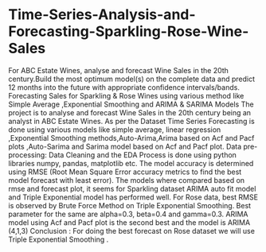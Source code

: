 # Time-Series-Analysis-and-Forecasting-Sparkling-Rose-Wine-Sales
For ABC Estate Wines, analyse and forecast Wine Sales in the 20th century.Build the most optimum model(s) on the complete data and predict 12 months into the future with appropriate confidence intervals/bands.
Forecasting Sales for Sparkling & Rose Wines using various method like Simple Average ,Exponential Smoothing and ARIMA & SARIMA Models 
The project is to analyse and forecast Wine Sales in the 20th century being an analyst in ABC Estate Wines. As per the Dataset Time Series Forecasting is done using various models like simple average, linear regression ,Exponential Smoothing methods,Auto-Arima,Arima based on Acf and Pacf plots ,Auto-Sarima and Sarima model based on Acf and Pacf plot. Data pre-processing: Data Cleaning and the EDA Process is done using python libraries numpy, pandas, matplotlib etc. The model accuracy is determined using RMSE (Root Mean Square Error accuracy metrics to find the best model forecast with least error). The models where compared based on rmse and forecast plot, it seems for Sparkling dataset ARIMA auto fit model and Triple Exponential model has performed well. For Rose data, best RMSE is observed by Brute Force Method on Triple Exponential Smoothing. Best parameter for the same are alpha=0.3, beta=0.4 and gamma=0.3. ARIMA model using Acf and Pacf plot is the second best and the model is ARIMA (4,1,3) Conclusion : For doing the best forecast on Rose dataset we will use Triple Exponential Smoothing .
